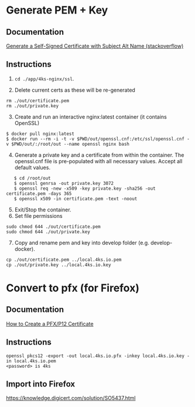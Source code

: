 # Generate PEM + Key

## Documentation

[Generate a Self-Signed Certificate with Subject Alt Name (stackoverflow)](https://stackoverflow.com/questions/21488845/how-can-i-generate-a-self-signed-certificate-with-subjectaltname-using-openssl)

## Instructions

1. `cd ./app/4ks-nginx/ssl`.

2. Delete current certs as these will be re-generated

```
rm ./out/certificate.pem
rm ./out/private.key
```

3. Create and run an interactive nginx:latest container (it contains OpenSSL)

```
$ docker pull nginx:latest
$ docker run --rm -i -t -v $PWD/out/openssl.cnf:/etc/ssl/openssl.cnf -v $PWD/out/:/root/out --name openssl nginx bash
```

4. Generate a private key and a certificate from within the container. The openssl.cnf file is pre-populated with all necessary values. Accept all default values.

```
   $ cd /root/out
   $ openssl genrsa -out private.key 3072
   $ openssl req -new -x509 -key private.key -sha256 -out certificate.pem -days 365
   $ openssl x509 -in certificate.pem -text -noout

```

5. Exit/Stop the container.
6. Set file permissions

```
sudo chmod 644 ./out/certificate.pem
sudo chmod 644 ./out/private.key
```

7. Copy and rename pem and key into develop folder (e.g. develop-docker).

```
cp ./out/certificate.pem ../local.4ks.io.pem
cp ./out/private.key ../local.4ks.io.key
```

# Convert to pfx (for Firefox)

## Documentation

[How to Create a PFX/P12 Certificate](https://www.ssl.com/how-to/create-a-pfx-p12-certificate-file-using-openssl/)

## Instructions

```
openssl pkcs12 -export -out local.4ks.io.pfx -inkey local.4ks.io.key -in local.4ks.io.pem
<password> is 4ks
```

## Import into Firefox

https://knowledge.digicert.com/solution/SO5437.html

